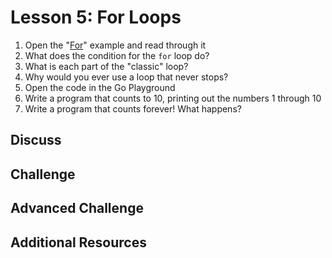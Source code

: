 # Lesson 5: For Loops

1. Open the "[For](https://gobyexample.com/for)" example and read through it
2. What does the condition for the `for` loop do?
3. What is each part of the "classic" loop?
4. Why would you ever use a loop that never stops?
5. Open the code in the Go Playground
6. Write a program that counts to 10, printing out the numbers 1 through 10
7. Write a program that counts forever! What happens?

## Discuss

## Challenge

## Advanced Challenge

## Additional Resources





